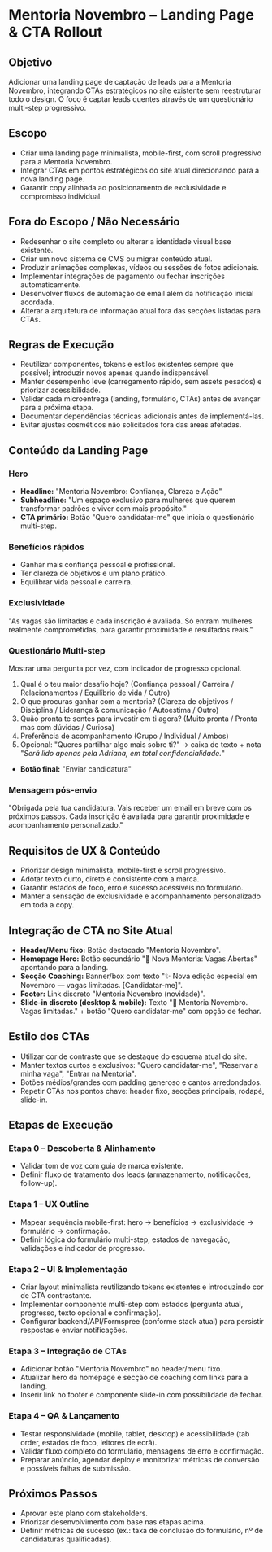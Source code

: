 # Mentoria Novembro – Landing Page & CTA Rollout

## Objetivo
Adicionar uma landing page de captação de leads para a Mentoria Novembro, integrando CTAs estratégicos no site existente sem reestruturar todo o design. O foco é captar leads quentes através de um questionário multi-step progressivo.

## Escopo
- Criar uma landing page minimalista, mobile-first, com scroll progressivo para a Mentoria Novembro.
- Integrar CTAs em pontos estratégicos do site atual direcionando para a nova landing page.
- Garantir copy alinhada ao posicionamento de exclusividade e compromisso individual.

## Fora do Escopo / Não Necessário
- Redesenhar o site completo ou alterar a identidade visual base existente.
- Criar um novo sistema de CMS ou migrar conteúdo atual.
- Produzir animações complexas, vídeos ou sessões de fotos adicionais.
- Implementar integrações de pagamento ou fechar inscrições automaticamente.
- Desenvolver fluxos de automação de email além da notificação inicial acordada.
- Alterar a arquitetura de informação atual fora das secções listadas para CTAs.

## Regras de Execução
- Reutilizar componentes, tokens e estilos existentes sempre que possível; introduzir novos apenas quando indispensável.
- Manter desempenho leve (carregamento rápido, sem assets pesados) e priorizar acessibilidade.
- Validar cada microentrega (landing, formulário, CTAs) antes de avançar para a próxima etapa.
- Documentar dependências técnicas adicionais antes de implementá-las.
- Evitar ajustes cosméticos não solicitados fora das áreas afetadas.

## Conteúdo da Landing Page

### Hero
- **Headline:** "Mentoria Novembro: Confiança, Clareza e Ação"
- **Subheadline:** "Um espaço exclusivo para mulheres que querem transformar padrões e viver com mais propósito."
- **CTA primário:** Botão "Quero candidatar-me" que inicia o questionário multi-step.

### Benefícios rápidos
- Ganhar mais confiança pessoal e profissional.
- Ter clareza de objetivos e um plano prático.
- Equilibrar vida pessoal e carreira.

### Exclusividade
"As vagas são limitadas e cada inscrição é avaliada. Só entram mulheres realmente comprometidas, para garantir proximidade e resultados reais."

### Questionário Multi-step
Mostrar uma pergunta por vez, com indicador de progresso opcional.
1. Qual é o teu maior desafio hoje? (Confiança pessoal / Carreira / Relacionamentos / Equilíbrio de vida / Outro)
2. O que procuras ganhar com a mentoria? (Clareza de objetivos / Disciplina / Liderança & comunicação / Autoestima / Outro)
3. Quão pronta te sentes para investir em ti agora? (Muito pronta / Pronta mas com dúvidas / Curiosa)
4. Preferência de acompanhamento (Grupo / Individual / Ambos)
5. Opcional: "Queres partilhar algo mais sobre ti?" → caixa de texto + nota "*Será lido apenas pela Adriana, em total confidencialidade.*"
- **Botão final:** "Enviar candidatura"

### Mensagem pós-envio
"Obrigada pela tua candidatura. Vais receber um email em breve com os próximos passos. Cada inscrição é avaliada para garantir proximidade e acompanhamento personalizado."

## Requisitos de UX & Conteúdo
- Priorizar design minimalista, mobile-first e scroll progressivo.
- Adotar texto curto, direto e consistente com a marca.
- Garantir estados de foco, erro e sucesso acessíveis no formulário.
- Manter a sensação de exclusividade e acompanhamento personalizado em toda a copy.

## Integração de CTA no Site Atual
- **Header/Menu fixo:** Botão destacado "Mentoria Novembro".
- **Homepage Hero:** Botão secundário "🚀 Nova Mentoria: Vagas Abertas" apontando para a landing.
- **Secção Coaching:** Banner/box com texto "✨ Nova edição especial em Novembro — vagas limitadas. [Candidatar-me]".
- **Footer:** Link discreto "Mentoria Novembro (novidade)".
- **Slide-in discreto (desktop & mobile):** Texto "🚀 Mentoria Novembro. Vagas limitadas." + botão "Quero candidatar-me" com opção de fechar.

## Estilo dos CTAs
- Utilizar cor de contraste que se destaque do esquema atual do site.
- Manter textos curtos e exclusivos: "Quero candidatar-me", "Reservar a minha vaga", "Entrar na Mentoria".
- Botões médios/grandes com padding generoso e cantos arredondados.
- Repetir CTAs nos pontos chave: header fixo, secções principais, rodapé, slide-in.

## Etapas de Execução

### Etapa 0 – Descoberta & Alinhamento
- Validar tom de voz com guia de marca existente.
- Definir fluxo de tratamento dos leads (armazenamento, notificações, follow-up).

### Etapa 1 – UX Outline
- Mapear sequência mobile-first: hero → benefícios → exclusividade → formulário → confirmação.
- Definir lógica do formulário multi-step, estados de navegação, validações e indicador de progresso.

### Etapa 2 – UI & Implementação
- Criar layout minimalista reutilizando tokens existentes e introduzindo cor de CTA contrastante.
- Implementar componente multi-step com estados (pergunta atual, progresso, texto opcional e confirmação).
- Configurar backend/API/Formspree (conforme stack atual) para persistir respostas e enviar notificações.

### Etapa 3 – Integração de CTAs
- Adicionar botão "Mentoria Novembro" no header/menu fixo.
- Atualizar hero da homepage e secção de coaching com links para a landing.
- Inserir link no footer e componente slide-in com possibilidade de fechar.

### Etapa 4 – QA & Lançamento
- Testar responsividade (mobile, tablet, desktop) e acessibilidade (tab order, estados de foco, leitores de ecrã).
- Validar fluxo completo do formulário, mensagens de erro e confirmação.
- Preparar anúncio, agendar deploy e monitorizar métricas de conversão e possíveis falhas de submissão.

## Próximos Passos
- Aprovar este plano com stakeholders.
- Priorizar desenvolvimento com base nas etapas acima.
- Definir métricas de sucesso (ex.: taxa de conclusão do formulário, nº de candidaturas qualificadas).
